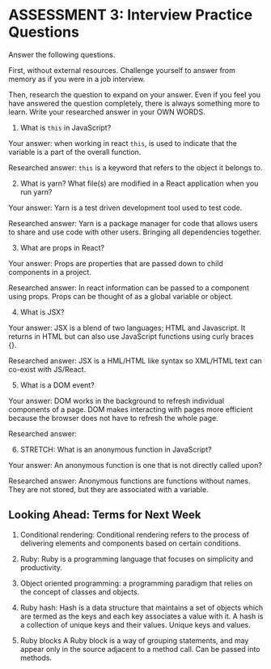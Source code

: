 # ASSESSMENT 3: Interview Practice Questions

Answer the following questions.

First, without external resources. Challenge yourself to answer from memory as if you were in a job interview.

Then, research the question to expand on your answer. Even if you feel you have answered the question completely, there is always something more to learn. Write your researched answer in your OWN WORDS.

1. What is `this` in JavaScript?

  Your answer: when working in react `this`, is used to indicate that the variable is a part of the overall function.

  Researched answer: `this` is a keyword that refers to the object it belongs to.

2. What is yarn? What file(s) are modified in a React application when you run yarn?

  Your answer: Yarn is a test driven development tool used to test code.

  Researched answer: Yarn is a package manager for code that allows users to share and use code with other users. Bringing all dependencies together.

3. What are props in React?

  Your answer: Props are properties that are passed down to child components in a project.

  Researched answer: In react information can be passed to a component using props. Props can be thought of as a global variable or object.

4. What is JSX?

  Your answer: JSX is a blend of two languages; HTML and Javascript. It returns in HTML but can also use JavaScript functions using curly braces {}.

  Researched answer: JSX is a HML/HTML like syntax so XML/HTML text can co-exist with JS/React.

5. What is a DOM event?

  Your answer: DOM works in the background to refresh individual components of a page. DOM makes interacting with pages more efficient because the browser does not have to refresh the whole page.

  Researched answer:

6. STRETCH: What is an anonymous function in JavaScript?

  Your answer: An anonymous function is one that is not directly called upon?

  Researched answer: Anonymous functions are functions without names.  They are not stored, but they are associated with a variable.

## Looking Ahead: Terms for Next Week

1. Conditional rendering: Conditional rendering refers to the process of delivering elements and components based on certain conditions.

2. Ruby: Ruby is a programming language that focuses on simplicity and productivity.  

3. Object oriented programming: a programming paradigm that relies on the concept of classes and objects.

4. Ruby hash: Hash is a data structure that maintains a set of objects which are termed as the keys and each key associates a value with it. A hash is a collection of unique keys and their values. Unique keys and values.

5. Ruby blocks A Ruby block is a way of grouping statements, and may appear only in the source adjacent to a method call. Can be passed into methods.
